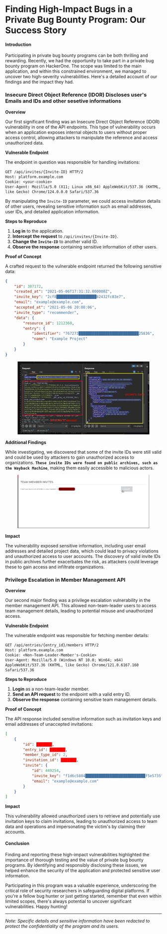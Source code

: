 # Finding High-Impact Bugs in a Private Bug Bounty Program: Our Success Story

#### Introduction

Participating in private bug bounty programs can be both thrilling and rewarding. Recently, we had the opportunity to take part in a private bug bounty program on HackerOne. The scope was limited to the main application, and within this constrained environment, we managed to uncover two high-severity vulnerabilities. Here's a detailed account of our findings and the impact they had.

### Insecure Direct Object Reference (IDOR) Discloses user's Emails and IDs and other sesetive informations

**Overview**

Our first significant finding was an Insecure Direct Object Reference (IDOR) vulnerability in one of the API endpoints. This type of vulnerability occurs when an application exposes internal objects to users without proper access control, allowing attackers to manipulate the reference and access unauthorized data.

**Vulnerable Endpoint**

The endpoint in question was responsible for handling invitations:

```http
GET /api/invites/{Invite-ID} HTTP/2
Host: platform.example.com
Cookie: <your-cookie>
User-Agent: Mozilla/5.0 (X11; Linux x86_64) AppleWebKit/537.36 (KHTML, like Gecko) Chrome/124.0.0.0 Safari/537.36
```

By manipulating the `Invite-ID` parameter, we could access invitation details of other users, revealing sensitive information such as email addresses, user IDs, and detailed application information.

**Steps to Reproduce**

1. **Log in** to the application.
2. **Intercept the request** to `/api/invites/{Invite-ID}`.
3. **Change the `Invite-ID`** to another valid ID.
4. **Observe the response** containing sensitive information of other users.

**Proof of Concept**

A crafted request to the vulnerable endpoint returned the following sensitive data:

```json
{
    "id": 387172,
    "created_at": "2021-05-06T17:31:32.000000Z",
    "invite_key": "2cf8██████████████████82432fc83e7",
    "email": "example@example.com",
    "accepted_at": "2021-05-06 20:00:06",
    "invite_type": "recommender",
    "data": {
        "resource_id": 1212360,
        "entry": {
            "identifier": "767273███████████████████████████25836",
            "name": "Example Project"
        }
    }
}
```

<figure><img src="../.gitbook/assets/2024-07-06_20-08.png" alt=""><figcaption></figcaption></figure>

**Additional Findings**

While investigating, we discovered that some of the invite IDs were still valid and could be used by attackers to gain unauthorized access to organizations. **`These invite IDs were found on public archives, such as the Wayback Machine`**, making them easily accessible to malicious actors.

<figure><img src="../.gitbook/assets/image.png" alt=""><figcaption></figcaption></figure>

**Impact**

The vulnerability exposed sensitive information, including user email addresses and detailed project data, which could lead to privacy violations and unauthorized access to user accounts. The discovery of valid invite IDs in public archives further exacerbates the risk, as attackers could leverage these to gain access and  infiltrate organizations.

### Privilege Escalation in Member Management API

**Overview**

Our second major finding was a privilege escalation vulnerability in the member management API. This allowed non-team-leader users to access team management details, leading to potential misuse and unauthorized access.

**Vulnerable Endpoint**

The vulnerable endpoint was responsible for fetching member details:

```http
GET /api/entries/{entry_id}/members HTTP/2
Host: platform.example.com
Cookie: <Non-Team-Leader-Member's-Cookie>
User-Agent: Mozilla/5.0 (Windows NT 10.0; Win64; x64) AppleWebKit/537.36 (KHTML, like Gecko) Chrome/121.0.6167.160 Safari/537.36
```

**Steps to Reproduce**

1. **Login** as a non-team-leader member.
2. **Send an API request** to the endpoint with a valid entry ID.
3. **Observe the response** containing sensitive team management details.

**Proof of Concept**

The API response included sensitive information such as invitation keys and email addresses of unaccepted invitations:

```json
[
    {
        "id": ███████,
        "entry_id": ███████,
        "member_type_id": 2,
        "invitation_id": ███████,
        "invite": {
            "id": 449254,
            "invite_key": "f1d6c5884███████████████████████████f5e5735",
            "email": "example@example.com"
        }
    }
]
```

**Impact**

This vulnerability allowed unauthorized users to retrieve and potentially use invitation keys to claim invitations, leading to unauthorized access to team data and operations and impersonating the victim's by claiming their accounts.

#### Conclusion

Finding and reporting these high-impact vulnerabilities highlighted the importance of thorough testing and the value of private bug bounty programs. By identifying and responsibly disclosing these issues, we helped enhance the security of the application and protected sensitive user information.

Participating in this program was a valuable experience, underscoring the critical role of security researchers in safeguarding digital platforms. If you're a fellow bug hunter or just getting started, remember that even within limited scopes, there's always potential to uncover significant vulnerabilities. Happy hunting!

***

_Note: Specific details and sensitive information have been redacted to protect the confidentiality of the program and its users._
